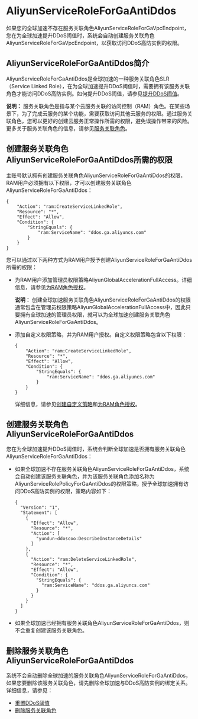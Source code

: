 # AliyunServiceRoleForGaAntiDdos

如果您的全球加速不存在服务关联角色AliyunServiceRoleForGaVpcEndpoint，您在为全球加速提升DDoS阈值时，系统会自动创建服务关联角色AliyunServiceRoleForGaVpcEndpoint，以获取访问DDoS高防实例的权限。

## AliyunServiceRoleForGaAntiDdos简介

AliyunServiceRoleForGaAntiDdos是全球加速的一种服务关联角色SLR（Service Linked Role），在为全球加速提升DDoS阈值时，需要拥有该服务关联角色才能访问DDoS高防实例。如何提升DDoS阈值，请参见[提升DDoS阈值](/cn.zh-CN/用户指南/全球加速实例/提升DDoS阈值.md)。

**说明：** 服务关联角色是指与某个云服务关联的访问控制（RAM）角色。在某些场景下，为了完成云服务的某个功能，需要获取访问其他云服务的权限。通过服务关联角色，您可以更好的创建云服务正常操作所需的权限，避免误操作带来的风险。更多关于服务关联角色的信息，请参见[服务关联角色](/cn.zh-CN/角色管理/服务关联角色.md)。

## 创建服务关联角色AliyunServiceRoleForGaAntiDdos所需的权限

主账号默认拥有创建服务关联角色AliyunServiceRoleForGaAntiDdos的权限，RAM用户必须拥有以下权限，才可以创建服务关联角色AliyunServiceRoleForGaAntiDdos：

```
{
    "Action": "ram:CreateServiceLinkedRole",
    "Resource": "*",
    "Effect": "Allow",
    "Condition": {
        "StringEquals": {
            "ram:ServiceName": "ddos.ga.aliyuncs.com"
        }
    }
}
```

您可以通过以下两种方式为RAM用户授予创建AliyunServiceRoleForGaAntiDdos所需的权限：

-   为RAM用户添加管理员权限策略AliyunGlobalAccelerationFullAccess。详细信息，请参见[为RAM角色授权](/cn.zh-CN/角色管理/为RAM角色授权.md)。

    **说明：** 创建全球加速服务关联角色AliyunServiceRoleForGaAntiDdos的权限通常包含在管理员权限策略AliyunGlobalAccelerationFullAccess中，因此只要拥有全球加速的管理员权限，就可以为全球加速创建服务关联角色AliyunServiceRoleForGaAntiDdos。

-   添加自定义权限策略，并为RAM用户授权。自定义权限策略包含以下权限：

    ```
    {
        "Action": "ram:CreateServiceLinkedRole",
        "Resource": "*",
        "Effect": "Allow",
        "Condition": {
            "StringEquals": {
                "ram:ServiceName": "ddos.ga.aliyuncs.com"
            }
        }
    }
    ```

    详细信息，请参见[创建自定义策略](/cn.zh-CN/权限策略管理/自定义策略/创建自定义策略.md)和[为RAM角色授权](/cn.zh-CN/角色管理/为RAM角色授权.md)。


## 创建服务关联角色AliyunServiceRoleForGaAntiDdos

您在为全球加速提升DDoS阈值时，系统会判断全球加速是否拥有服务关联角色AliyunServiceRoleForGaAntiDdos：

-   如果全球加速不存在服务关联角色AliyunServiceRoleForGaAntiDdos，系统会自动创建该服务关联角色，并为该服务关联角色添加名称为AliyunServiceRolePolicyForGaAntiDdos的权限策略，授予全球加速拥有访问DDoS高防实例的权限，策略内容如下：

    ```
    {
      "Version": "1",
      "Statement": [
        {
          "Effect": "Allow",
          "Resource": "*",
          "Action": [
            "yundun-ddoscoo:DescribeInstanceDetails"
          ]
        },
        {
          "Action": "ram:DeleteServiceLinkedRole",
          "Resource": "*",
          "Effect": "Allow",
          "Condition": {
            "StringEquals": {
              "ram:ServiceName": "ddos.ga.aliyuncs.com"
            }
          }
        }
      ]
    }
    ```

-   如果全球加速已经拥有服务关联角色AliyunServiceRoleForGaAntiDdos，则不会重复创建该服务关联角色。

## 删除服务关联角色AliyunServiceRoleForGaAntiDdos

系统不会自动删除全球加速的服务关联角色AliyunServiceRoleForGaAntiDdos，如果您要删除该服务关联角色，请先删除全球加速与DDoS高防实例的绑定关系。详细信息，请参见：

-   [重置DDoS阈值](/cn.zh-CN/用户指南/全球加速实例/重置DDoS阈值.md)
-   [删除服务关联角色](/cn.zh-CN/角色管理/服务关联角色.md)

